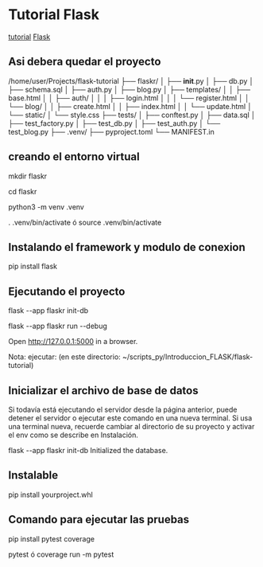 # Tutorial Flask 
[tutorial](https://flask.palletsprojects.com/)
[Flask](https://flask.palletsprojects.com/en/2.3.x/tutorial/)

## Asi debera quedar el proyecto
/home/user/Projects/flask-tutorial
├── flaskr/
│   ├── __init__.py
│   ├── db.py
│   ├── schema.sql
│   ├── auth.py
│   ├── blog.py
│   ├── templates/
│   │   ├── base.html
│   │   ├── auth/
│   │   │   ├── login.html
│   │   │   └── register.html
│   │   └── blog/
│   │       ├── create.html
│   │       ├── index.html
│   │       └── update.html
│   └── static/
│       └── style.css
├── tests/
│   ├── conftest.py
│   ├── data.sql
│   ├── test_factory.py
│   ├── test_db.py
│   ├── test_auth.py
│   └── test_blog.py
├── .venv/
├── pyproject.toml
└── MANIFEST.in

## creando el entorno virtual
mkdir flaskr

cd flaskr

python3 -m venv .venv 

. .venv/bin/activate ó source .venv/bin/activate

## Instalando el framework y modulo de conexion
pip install flask

## Ejecutando el proyecto
flask --app flaskr init-db

flask --app flaskr run --debug

Open http://127.0.0.1:5000 in a browser.

Nota: ejecutar: (en este directorio:  ~/scripts_py/Introduccion_FLASK/flask-tutorial)

## Inicializar el archivo de base de datos
Si todavía está ejecutando el servidor desde la página anterior, puede detener el servidor o ejecutar este comando en una nueva terminal. Si usa una terminal nueva, recuerde cambiar al directorio de su proyecto y activar el env como se describe en Instalación.

flask --app flaskr init-db
Initialized the database.

## Instalable
pip install yourproject.whl

## Comando para ejecutar las pruebas
pip install pytest coverage

pytest ó coverage run -m pytest
